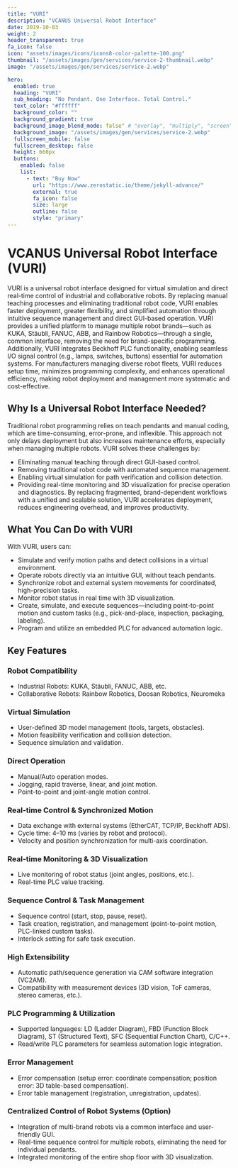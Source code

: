 ```yaml
---
title: "VURI"
description: "VCANUS Universal Robot Interface"
date: 2019-10-03
weight: 2
header_transparent: true
fa_icon: false
icon: "assets/images/icons/icons8-color-palette-100.png"
thumbnail: "/assets/images/gen/services/service-2-thumbnail.webp"
image: "/assets/images/gen/services/service-2.webp"

hero:
  enabled: true
  heading: "VURI"
  sub_heading: "No Pendant. One Interface. Total Control."
  text_color: "#ffffff"
  background_color: ""
  background_gradient: true
  background_image_blend_mode: false" # "overlay", "multiply", "screen"
  background_image: "/assets/images/gen/services/service-2.webp"
  fullscreen_mobile: false
  fullscreen_desktop: false
  height: 660px
  buttons:
    enabled: false
    list:
      - text: "Buy Now"
        url: "https://www.zerostatic.io/theme/jekyll-advance/"
        external: true
        fa_icon: false
        size: large
        outline: false
        style: "primary"
---
```


# VCANUS Universal Robot Interface (VURI)

VURI is a universal robot interface designed for virtual simulation and direct real-time control of industrial and collaborative robots. By replacing manual teaching processes and eliminating traditional robot code, VURI enables faster deployment, greater flexibility, and simplified automation through intuitive sequence management and direct GUI-based operation.
VURI provides a unified platform to manage multiple robot brands—such as KUKA, Stäubli, FANUC, ABB, and Rainbow Robotics—through a single, common interface, removing the need for brand-specific programming. Additionally, VURI integrates Beckhoff PLC functionality, enabling seamless I/O signal control (e.g., lamps, switches, buttons) essential for automation systems.
For manufacturers managing diverse robot fleets, VURI reduces setup time, minimizes programming complexity, and enhances operational efficiency, making robot deployment and management more systematic and cost-effective.

## Why Is a Universal Robot Interface Needed?

Traditional robot programming relies on teach pendants and manual coding, which are time-consuming, error-prone, and inflexible. This approach not only delays deployment but also increases maintenance efforts, especially when managing multiple robots.
VURI solves these challenges by:
- Eliminating manual teaching through direct GUI-based control.
- Removing traditional robot code with automated sequence management.
- Enabling virtual simulation for path verification and collision detection.
- Providing real-time monitoring and 3D visualization for precise operation and diagnostics.
By replacing fragmented, brand-dependent workflows with a unified and scalable solution, VURI accelerates deployment, reduces engineering overhead, and improves productivity.

## What You Can Do with VURI

With VURI, users can:
- Simulate and verify motion paths and detect collisions in a virtual environment.
- Operate robots directly via an intuitive GUI, without teach pendants.
- Synchronize robot and external system movements for coordinated, high-precision tasks.
- Monitor robot status in real time with 3D visualization.
- Create, simulate, and execute sequences—including point-to-point motion and custom tasks (e.g., pick-and-place, inspection, packaging, labeling).
- Program and utilize an embedded PLC for advanced automation logic.

## Key Features

### Robot Compatibility
- Industrial Robots: KUKA, Stäubli, FANUC, ABB, etc.
- Collaborative Robots: Rainbow Robotics, Doosan Robotics, Neuromeka

### Virtual Simulation
- User-defined 3D model management (tools, targets, obstacles).
- Motion feasibility verification and collision detection.
- Sequence simulation and validation.

### Direct Operation
- Manual/Auto operation modes.
- Jogging, rapid traverse, linear, and joint motion.
- Point-to-point and joint-angle motion control.

### Real-time Control & Synchronized Motion
- Data exchange with external systems (EtherCAT, TCP/IP, Beckhoff ADS).
- Cycle time: 4–10 ms (varies by robot and protocol).
- Velocity and position synchronization for multi-axis coordination.

### Real-time Monitoring & 3D Visualization
- Live monitoring of robot status (joint angles, positions, etc.).
- Real-time PLC value tracking.

### Sequence Control & Task Management
- Sequence control (start, stop, pause, reset).
- Task creation, registration, and management (point-to-point motion, PLC-linked custom tasks).
- Interlock setting for safe task execution.

### High Extensibility 
- Automatic path/sequence generation via CAM software integration (VC2AM).
- Compatibility with measurement devices (3D vision, ToF cameras, stereo cameras, etc.).

### PLC Programming & Utilization
- Supported languages: LD (Ladder Diagram), FBD (Function Block Diagram), ST (Structured Text), SFC (Sequential Function Chart), C/C++.
- Read/write PLC parameters for seamless automation logic integration.

### Error Management
- Error compensation (setup error: coordinate compensation; position error: 3D table-based compensation).
- Error table management (registration, unregistration, updates).

### Centralized Control of Robot Systems (Option)
- Integration of multi-brand robots via a common interface and user-friendly GUI.
- Real-time sequence control for multiple robots, eliminating the need for individual pendants.
- Integrated monitoring of the entire shop floor with 3D visualization.

